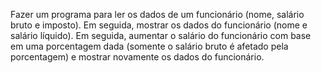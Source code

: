 Fazer um programa para ler os dados de um funcionário (nome, salário bruto e imposto). Em 
seguida, mostrar os dados do funcionário (nome e salário líquido). Em seguida, aumentar o 
salário do funcionário com base em uma porcentagem dada (somente o salário bruto é 
afetado pela porcentagem) e mostrar novamente os dados do funcionário.
